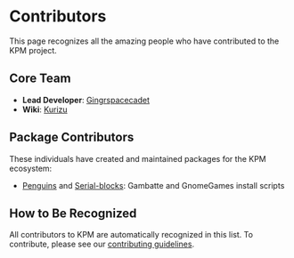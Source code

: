 # Contributors

This page recognizes all the amazing people who have contributed to the KPM project.

## Core Team

- **Lead Developer**: [Gingrspacecadet](https://github.com/gingrspacecadet)
- **Wiki**: [Kurizu](https://github.com/crizmo)

## Package Contributors

These individuals have created and maintained packages for the KPM ecosystem:

- [Penguins](https://github.com/polish-penguin-dev) and [Serial-blocks](https://github.com/serial-blocks): Gambatte and GnomeGames install scripts 

## How to Be Recognized

All contributors to KPM are automatically recognized in this list. To contribute, please see our [contributing guidelines](/contributing).

